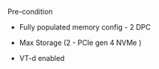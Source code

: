 Pre-condition

 - Fully populated memory config - 2 DPC

 - Max Storage (2 - PCIe gen 4 NVMe )

  - VT-d enabled 